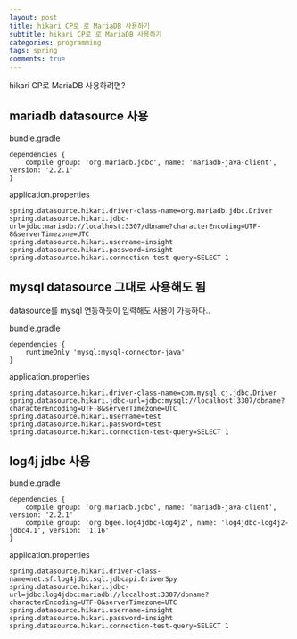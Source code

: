 ```yaml
---
layout: post
title: hikari CP로 로 MariaDB 사용하기
subtitle: hikari CP로 로 MariaDB 사용하기
categories: programming
tags: spring
comments: true
---
```


hikari CP로 MariaDB 사용하려면?  

## mariadb datasource 사용
bundle.gradle
```
dependencies {
	compile group: 'org.mariadb.jdbc', name: 'mariadb-java-client', version: '2.2.1'
}
```
application.properties
```
spring.datasource.hikari.driver-class-name=org.mariadb.jdbc.Driver
spring.datasource.hikari.jdbc-url=jdbc:mariadb://localhost:3307/dbname?characterEncoding=UTF-8&serverTimezone=UTC
spring.datasource.hikari.username=insight
spring.datasource.hikari.password=insight
spring.datasource.hikari.connection-test-query=SELECT 1
```

## mysql datasource 그대로 사용해도 됨
datasource를 mysql 연동하듯이 입력해도 사용이 가능하다..

bundle.gradle
```
dependencies {
	runtimeOnly 'mysql:mysql-connector-java'
}
```
application.properties
```
spring.datasource.hikari.driver-class-name=com.mysql.cj.jdbc.Driver
spring.datasource.hikari.jdbc-url=jdbc:mysql://localhost:3307/dbname?characterEncoding=UTF-8&serverTimezone=UTC
spring.datasource.hikari.username=test
spring.datasource.hikari.password=test
spring.datasource.hikari.connection-test-query=SELECT 1
```

## log4j jdbc 사용
bundle.gradle
```
dependencies {	
	compile group: 'org.mariadb.jdbc', name: 'mariadb-java-client', version: '2.2.1'
    compile group: 'org.bgee.log4jdbc-log4j2', name: 'log4jdbc-log4j2-jdbc4.1', version: '1.16'
}
```
application.properties
```
spring.datasource.hikari.driver-class-name=net.sf.log4jdbc.sql.jdbcapi.DriverSpy
spring.datasource.hikari.jdbc-url=jdbc:log4jdbc:mariadb://localhost:3307/dbname?characterEncoding=UTF-8&serverTimezone=UTC
spring.datasource.hikari.username=insight
spring.datasource.hikari.password=insight
spring.datasource.hikari.connection-test-query=SELECT 1
```